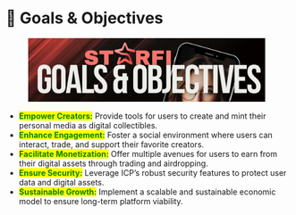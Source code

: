 # 🎯 Goals & Objectives

<figure><img src="../.gitbook/assets/4.png" alt=""><figcaption></figcaption></figure>

* <mark style="color:green;">**Empower Creators:**</mark> Provide tools for users to create and mint their personal media as digital collectibles.
* <mark style="color:green;">**Enhance Engagement:**</mark> Foster a social environment where users can interact, trade, and support their favorite creators.
* <mark style="color:green;">**Facilitate Monetization:**</mark> Offer multiple avenues for users to earn from their digital assets through trading and airdropping.
* <mark style="color:green;">**Ensure Security:**</mark> Leverage ICP’s robust security features to protect user data and digital assets.
* <mark style="color:green;">**Sustainable Growth:**</mark> Implement a scalable and sustainable economic model to ensure long-term platform viability.
